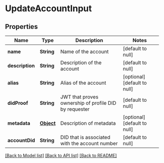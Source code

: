 # UpdateAccountInput

## Properties

| Name            | Type              | Description                                           | Notes                        |
| --------------- | ----------------- | ----------------------------------------------------- | ---------------------------- |
| **name**        | **String**        | Name of the account                                   | [default to null]            |
| **description** | **String**        | Description of the account                            | [default to null]            |
| **alias**       | **String**        | Alias of the account                                  | [optional] [default to null] |
| **didProof**    | **String**        | JWT that proves ownership of profile DID by requester | [default to null]            |
| **metadata**    | [**Object**](.md) | Description of metadata                               | [optional] [default to null] |
| **accountDid**  | **String**        | DID that is associated with the account number        | [default to null]            |

[[Back to Model list]](../README.md#documentation-for-models) [[Back to API list]](../README.md#documentation-for-api-endpoints) [[Back to README]](../README.md)
